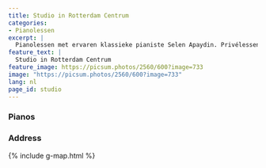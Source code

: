 ```yaml
---
title: Studio in Rotterdam Centrum
categories:
- Pianolessen
excerpt: |
  Pianolessen met ervaren klassieke pianiste Selen Apaydin. Privélessen voor alle niveaus, zowel in Rotterdam Centrum als online. Leer pianotechniek, muziektheorie en compositie onder begeleiding van een concertpianist. Ontwikkel je vaardigheden en versnel je pianoreis.
feature_text: |
  Studio in Rotterdam Centrum
feature_image: https://picsum.photos/2560/600?image=733
image: "https://picsum.photos/2560/600?image=733"
lang: nl
page_id: studio
---
```



### Pianos


### Address 

{% include g-map.html %}
